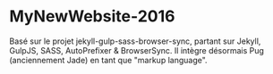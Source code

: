 MyNewWebsite-2016
=============================

Basé sur le projet jekyll-gulp-sass-browser-sync, partant sur Jekyll, GulpJS, SASS, AutoPrefixer &amp; BrowserSync.
Il intègre désormais Pug (anciennement Jade) en tant que "markup language".
